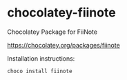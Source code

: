 # chocolatey-fiinote
Chocolatey Package for FiiNote

https://chocolatey.org/packages/fiinote


Installation instructions:

```
choco install fiinote
```

